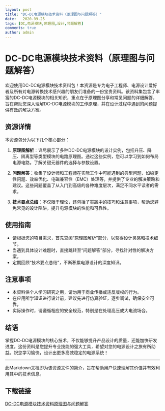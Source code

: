 ```yaml
---
layout: post
title: "DC-DC电源模块技术资料（原理图与问题解答）"
date:   2020-09-25
tags: [DC,电源模块,原理图,设计,问题解答]
comments: true
author: admin
---
```

# DC-DC电源模块技术资料（原理图与问题解答）

欢迎使用DC-DC电源模块技术资料包！本资源是专为电子工程师、电源设计爱好者及所有对电源转换技术感兴趣的朋友们准备的一份宝贵资料。该资料集包含了丰富的DC-DC电源模块的相关知识，重点在于原理图分享和常见问题的详细解答，旨在帮助您深入理解DC-DC电源模块的工作原理，并在设计过程中遇到的问题提供有效的解决方案。

## 资源详情

本资源包分为以下几个核心部分：

1. **原理图解析**：详尽展示了多种DC-DC电源模块的设计实例，包括升压、降压、隔离型等类型模块的电路原理图。通过这些实例，您可以学习到如何布局电源电路，了解关键元器件的选择与参数设置。

2. **问题解答**：收集了设计师和工程师在实际工作中可能遇到的典型问题，如稳定性问题、效率优化、电磁兼容性（EMC）处理等，并提供了专业的解决策略和建议。这些问题覆盖了从入门到高级的各种难度层次，满足不同水平读者的需求。

3. **技术要点总结**：不仅限于理论，还包括了实践中的技巧和注意事项，帮助您避免常见的设计陷阱，提升电源模块的性能和可靠性。

## 使用指南

- 请根据您的项目需求，首先查阅“原理图解析”部分，以获得设计灵感和技术细节。
- 当遇到具体设计难题时，直接跳转至“问题解答”部分，寻找针对性的解决方案。
- 定期回顾“技术要点总结”，不断积累电源设计的深度知识。

## 注意事项

- 本资料供个人学习研究之用，请勿用于商业传播或违反版权的行为。
- 在应用所学知识进行设计前，建议先进行仿真验证，逐步调试，确保安全可靠。
- 实际操作时，请遵循相应的安全规范，特别是在处理高压或大电流场合。

## 结语

掌握DC-DC电源模块的核心技术，不仅能够提升产品设计的质量，还能加快研发进度。这份资料是您提升专业技能的强大工具，希望对您的电源设计之旅有所助益。祝您学习愉快，设计出更多高效稳定的电源系统！

---

此Markdown文档即为该资源文件的简介，旨在帮助用户快速理解其价值并有效利用其中的技术信息。

## 下载链接

[DC-DC电源模块技术资料原理图与问题解答](https://pan.quark.cn/s/9874bb37ed4b)